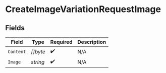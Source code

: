 # CreateImageVariationRequestImage


## Fields

| Field              | Type               | Required           | Description        |
| ------------------ | ------------------ | ------------------ | ------------------ |
| `Content`          | *[]byte*           | :heavy_check_mark: | N/A                |
| `Image`            | *string*           | :heavy_check_mark: | N/A                |